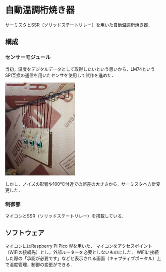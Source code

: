 # 自動温調桁焼き器
サーミスタとSSR（ソリッドステートリレー）を用いた自動温調桁焼き器．

## 構成
### センサーモジュール
当初，温度をデジタルデータとして取得したいという思いから，LM74というSPI互換の通信を用いたセンサを使用して試作を進めた．

<img src="Images/LM74を用いたセンサーモジュールの試作.jpg" height="300px">

しかし，ノイズの影響や100℃付近での誤差の大きさから，サーミスタへ方針変更した．

### 制御部
マイコンとSSR（ソリッドステートリレー）を搭載している．

## ソフトウェア
マイコンにはRaspberry Pi Pico Wを用いた．
マイコンをアクセスポイント（WiFiの接続先）とし，外部ルーターを必要としないものにした．
WiFiに接続した際の「承認が必要です」などと表示される画面（キャプティブポータル）上で温度管理，制御の変更ができる．

